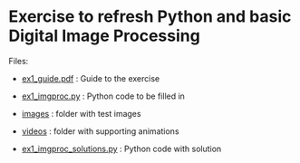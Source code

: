 # Exercise to refresh Python and basic Digital Image Processing

Files:
- [ex1_guide.pdf](ex1_guide.pdf) : Guide to the exercise
- [ex1_imgproc.py](ex1_imgproc.py) : Python code to be filled in
- [images](images/) : folder with test images
- [videos](videos/) : folder with supporting animations

- [ex1_imgproc_solutions.py](ex1_imgproc_solutions.py) : Python code with solution